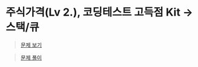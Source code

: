 # 주식가격(Lv 2.), 코딩테스트 고득점 Kit -> 스택/큐

> [문제 보기](https://school.programmers.co.kr/learn/courses/30/lessons/42584)  

> [문제 풀이](https://www.notion.so/moxie2ks/Programmers-42584-b60b462d58654fb8b9d53cafe31aab24?pvs=4)